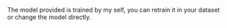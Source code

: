The model provided is trained by my self, you can retrain it in your dataset or change the model directly.
